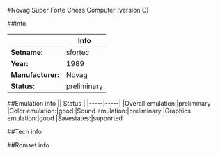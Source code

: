 #Novag Super Forte Chess Computer (version C)

##Info

||Info|
|-----|-----|
|**Setname:**|sfortec
|**Year:**|1989
|**Manufacturer:**|Novag
|**Status:**|preliminary

##Emulation info
|| Status |
|-----|-----|
|Overall emulation:|preliminary
|Color emulation:|good
|Sound emulation:|preliminary
|Graphics emulation:|good
|Savestates:|supported

##Tech info

##Romset info

<!--- START OF EDITED COMMENT DO NOT TOUCH TEXT ABOVE-->
